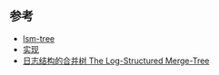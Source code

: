 

## 参考
- [lsm-tree](https://zhuanlan.zhihu.com/p/38810568)
- [实现](https://github.com/alanpx/learn/blob/master/go/algorithm/lsm.go)
- [日志结构的合并树 The Log-Structured Merge-Tree](http://www.cnblogs.com/siegfang/archive/2013/01/12/lsm-tree.html)